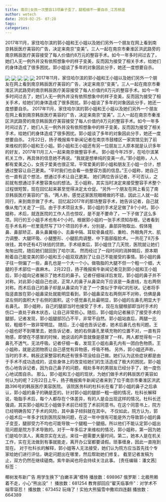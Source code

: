 ```yaml
---
title: 南京|女孩一次整容13项鼻子歪了，腿粗细不一要自杀_江苏频道
author: wetech
date: 2019-02-25- 07:28
tags: 
categories: 
---
```

2017年11月，家住哈尔滨的郭小姐和王小姐以及她们另外一个朋友在网上看到南京韩辰医疗美容的广告，决定来南京“变美”。三人一起在南京市秦淮区洪武路旁的南京韩辰医疗美容接受了每人价值约8万元的整容手术。如今一年多时间过去了，她们人无一例外并没有依照想象中的样子变美，反而因为接受了相关手术，给她们的身体造成了很多困扰。郭小姐谈了多年的对象因此分手，她还一度想要自杀。
<!-- more -->
                
<img align="center" border="0" src="http://p0.ifengimg.com/a/2019_09/61a26ad82b1d04f_size504_w833_h459.png" />
                
<img align="center" border="0" src="http://p2.ifengimg.com/a/2019_09/7fc1a4959070fd2_size35_w791_h466.jpg" />
                
<img align="center" border="0" src="http://p1.ifengimg.com/a/2019_09/26dec79de843fb8_size58_w923_h491.jpg" />
            
<img align="center" border="0" src="http://p1.ifengimg.com/a/2019_09/57892397ce66bf9_size93_w820_h473.jpg" />
<img align="center" border="0" src="http://p2.ifengimg.com/a/2016/0810/204c433878d5cf9size1_w16_h16.png" />
2017年11月，家住哈尔滨的郭小姐和王小姐以及她们另外一个朋友在网上看到南京韩辰医疗美容的广告，决定来南京“变美”。三人一起在南京市秦淮区洪武路旁的南京韩辰医疗美容接受了每人价值约8万元的整容手术。如今一年多时间过去了，她们人无一例外并没有依照想象中的样子变美，反而因为接受了相关手术，给她们的身体造成了很多困扰。郭小姐谈了多年的对象因此分手，她还一度想要自杀。
2017年11月，家住哈尔滨的郭小姐和王小姐以及她们另外一个朋友在网上看到南京韩辰医疗美容的广告，决定来南京“变美”。三人一起在南京市秦淮区洪武路旁的南京韩辰医疗美容接受了每人价值约8万元的整容手术。如今一年多时间过去了，她们人无一例外并没有依照想象中的样子变美，反而因为接受了相关手术，给她们的身体造成了很多困扰。郭小姐谈了多年的对象因此分手，她还一度想要自杀。
2月22日，扬子晚报紫牛新闻记者在南京市鼓楼区一家宾馆见到了前来维权的郭小姐和王小姐。郭小姐和王小姐还有另一位朋友三人原本就是认识多年的好友，2017年11月三人一起来南京做整容手术。
郭小姐今年25岁，在哈尔滨某机关工作，再具体的信息她不再说。“我就是想单纯的变美一点。”郭小姐称，人人都有爱美之心，女孩子爱美也很正常。平常爱美的郭小姐和朋友王小姐一合计，想通过整容让自己更美。“平时我们也会看一些整容方面的信息。”王小姐称，她自己也一直有这个想法，想通过手术让自己更美。
她们两位告诉记者，不可否认，之前就有想通过手术整容类似的想法。王小姐称，其实当时决定来接受整容手术整个过程很短暂，现在回忆起来甚至觉得决定太仓促。“另外一个朋友在网上看见了南京韩辰医疗美容的广告。“两人称，感觉这家医院眼睛做的不错，因此三人就一起同行，来到南京做了手术。
回忆起2017年的那场整容手术，她告诉记者，自己就像从鬼门关走了一回。由于手术项目太多，郭小姐的手术足足做了8个小时。郭小姐称，术后，就连医院的工作人员也惊叹，是不是不要命了，一下子做了这么多项。同行的王小姐手术也有4个小时。根据郭小姐的一张手术须知存根，记者看到在手术名称一栏里竟然写了13个项目的手术，分别是，鼻部异物取出、假体隆鼻、鼻部矫正、鼻头鼻翼缩小、去鼻中隔、耳软骨鼻成形、重睑、外眼角开大、肌力调整、大腿环吸、小腿整形、小腿肌肉调整、中下面部瘦脸术。一共花了8万多块钱，其中还有4万块钱的贷款。手术结束后，郭小姐住了几天院，医院就让她们匆匆出院，随后她们就回到了哈尔滨。
然而经过了一段时间的消肿期后，原本期盼着自己能变美的郭小姐和王小姐双双遇到了让自己不能接受的事情。郭小姐的鼻子往一侧偏了一些，鼻孔也是一个大一个小。做吸脂的大腿不但一个粗一个细，大腿的手术部位一直麻木。
2月22日，扬子晚报紫牛新闻记者见到郭小姐和王小姐后，郭小姐向记者展示了她术后的鼻子。记者仔细端详后发现，郭小姐的鼻子并不对称。对此郭小姐自己也说，正常人的鼻子从鼻梁向下应该是一条直线，左右两侧对称。而术后自己的鼻子却是从鼻梁向下走了一个类似于字母C的形状。记者将手指竖直放在郭小姐鼻梁处就能明显看到，郭小姐鼻梁左右两侧并不对称，仿佛是鼻梁左侧的面积大于右侧的面积。这个感觉鼻孔处最明显，郭小姐的左鼻孔明显大于右鼻孔。
郭小姐称，自己的腿部当时也接受了手术，现在左腿根部即当时手术的伤口一直处于麻木状态，让自己非常担心。随后，郭小姐向记者展示了接受手术的腿部，记者发现，郭小姐腿部凹凸不平，非常不自然。郭小姐站直后，两腿一比较，粗细不一致非常明显。
随后，王小姐也告诉记者，她术后鼻孔也有问题。王小姐也好不到哪里去，她告诉记者，她的右侧鼻孔里填充物的位置不对，一直有异物感，即使在不感冒的时候，她说话的声音就像是感冒了一样。两人都觉得有一只鼻孔不透气，无法呼吸。记者仔细一看，发现王小姐右鼻孔内有一团白色物质。王小姐称，就是这团物质让自己感觉有异物感，呼吸不畅。
另外，郭小姐还声称，当时的手术，韩辰这家整容机构还有很多项没给自己做。她们认为这些症状都是由于手术不成功造成的，这些身体上的改变给她们的生活造成了极大的困扰。郭小姐伤心地告诉记者，因为自己鼻子的问题，相处多年的男朋友已经分手了，她一度伤心地试图自杀。
那么，郭小姐和王小姐的现状，为她们做手术的韩辰医疗美容如何认为的呢？2月22日上午，扬子晚报紫牛新闻记者来到了位于南京市秦淮区洪武路396号的韩辰医疗美容医院。
该院医务科的杜科长在看了郭小姐的鼻子之后承认，郭小姐的鼻子的确是歪的。针对郭小姐的腿部一粗一细的情况，杜科长解释说，吸脂手术后，每个人都存在个体差异，有的人是会出现这样的情况。杜科长还强调，其实郭小姐和王小姐做手术前已经签了术前同意书。在这个同意书上，院方已经明确告知了手术的风险，其中鼻子倾斜就在其中。
不仅如此，院方认为，郭小姐术后一年多才找到医院反映问题，在这一年中很有可能是外力导致郭小姐的鼻子变歪，腿部受力不均也可能导致一个腿粗一个腿细。所以他们不能认定郭小姐出现问题是院方手术导致的。对于一年多后才来维权的情况，郭小姐称，第一因为她们是哈尔滨人，离南京实在太远，来往一趟需要大量时间。第二，她本人是在机关工作，实在无法做到有事就能走，离开办公室都要请假。琐事缠身，因此一直拖到现在。
对于杜科长的解释，郭小姐等人无法接受，她们认为院方应当首先找个专家给她们进行评估，确定问题出在哪里，然后帮助她们修复。
截至记者发稿为止，双方仍然在继续磋商。紫牛新闻也将会持续关注此事。
[责任编辑：潘文茜]
标签：
 
 
             
椰树发布新广告 用学生换下“白嫩丰满”模特
播放数：698967
俄罗斯：北极熊赖着不走，小心“熊出没” ！
播放数：681254
教育部回应“翟天临事件”：对学术不端零容忍！
播放数：673452
玩嗨了！实拍大熊猫雪中撒欢四连翻
播放数：664389

